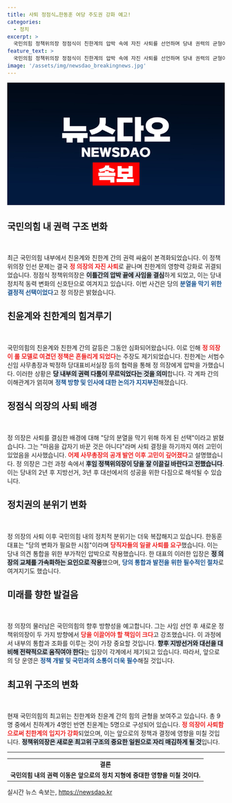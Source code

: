```yaml
---
title: 사퇴 정점식…한동훈 여당 주도권 강화 예고!
categories:
  - 정치
excerpt: >
  국민의힘 정책위의장 정점식이 친한계의 압박 속에 자진 사퇴를 선언하며 당내 권력의 균형이 뒤바뀌었다. 이로써 친한계가 우위를 점하며 향후 정권 재창출의 기틀을 마련할 수 있을지 주목된다.
feature_text: >
  국민의힘 정책위의장 정점식이 친한계의 압박 속에 자진 사퇴를 선언하며 당내 권력의 균형이 뒤바뀌었다. 이로써 친한계가 우위를 점하며 향후 정권 재창출의 기틀을 마련할 수 있을지 주목된다.
image: '/assets/img/newsdao_breakingnews.jpg'
---
```


<p><img src="/assets/img/newsdao_breakingnews.jpg" alt="koreaapp 속보" /></p>

<h2 data-ke-size="size26">국민의힘 내 권력 구조 변화</h2>

<p data-ke-size="size16">&nbsp;</p>

<p>최근 국민의힘 내부에서 친윤계와 친한계 간의 권력 싸움이 본격화되었습니다. 이 정책위의장 인선 문제는 결국 <b><span style="color: #ee2323;">정 의장의 자진 사퇴</span></b>로 끝나며 친한계의 영향력 강화로 귀결되었습니다. 정점식 정책위의장은 <b><span style="background-color: #21538527;">이틀간의 압박 끝에 사임을 결심</span></b>하게 되었고, 이는 당내 정치적 동력 변화의 신호탄으로 여겨지고 있습니다. 이번 사건은 당의 <b><span style="color: #1a5490;">분열을 막기 위한 결정적 선택이었다</span></b>고 정 의장은 밝혔습니다. </p>

<h2 data-ke-size="size26">친윤계와 친한계의 힘겨루기</h2>

<p data-ke-size="size16">&nbsp;</p>

<p>국민의힘의 친윤계와 친한계 간의 갈등은 그동안 심화되어왔습니다. 이로 인해 <b><span style="color: #ee2323;">정 의장이 롤 모델로 여겼던 정책은 흔들리게 되었다</span></b>는 주장도 제기되었습니다. 친한계는 서범수 신임 사무총장과 박정하 당대표비서실장 등의 협력을 통해 정 의장에게 압박을 가했습니다. 이러한 상황은 <b><span style="background-color: #21538527;">당 내부의 권력 다툼이 무르익었다는 것을 의미</span></b>합니다. 각 계파 간의 이해관계가 얽히며 <b><span style="color: #1a5490;">정책 방향 및 인사에 대한 논의가 지지부진</span></b>해졌습니다.</p>

<h2 data-ke-size="size26">정점식 의장의 사퇴 배경</h2>

<p data-ke-size="size16">&nbsp;</p>

<p>정 의장은 사퇴를 결심한 배경에 대해 "당의 분열을 막기 위해 하게 된 선택"이라고 밝혔습니다. 그는 "마음을 갑자기 바꾼 것은 아니다"라며 사퇴 결정을 하기까지 여러 고민이 있었음을 시사했습니다. <b><span style="color: #ee2323;">어제 사무총장의 공개 발언 이후 고민이 깊어졌다</span></b>고 설명했습니다. 정 의장은 그런 과정 속에서 <b><span style="background-color: #21538527;">후임 정책위의장이 당을 잘 이끌길 바란다고 전했습니다</span></b>. 이는 당내의 2년 후 지방선거, 3년 후 대선에서의 성공을 위한 다짐으로 해석될 수 있습니다.</p>

<h2 data-ke-size="size26">정치권의 분위기 변화</h2>

<p data-ke-size="size16">&nbsp;</p>

<p>정 의장의 사퇴 이후 국민의힘 내의 정치적 분위기는 더욱 복잡해지고 있습니다. 한동훈 대표는 "당의 변화가 필요한 시점"이라며 <b><span style="color: #ee2323;">당직자들의 일괄 사퇴를 요구</span></b>했습니다. 이는 당내 의견 통합을 위한 부가적인 압박으로 작용했습니다. 한 대표의 이러한 입장은 <b><span style="background-color: #21538527;">정 의장의 교체를 가속화하는 요인으로 작용</span></b>했으며, <b><span style="color: #1a5490;">당의 통합과 발전을 위한 필수적인 절차</span></b>로 여겨지기도 했습니다.</p>

<h2 data-ke-size="size26">미래를 향한 발걸음</h2>

<p data-ke-size="size16">&nbsp;</p>

<p>정 의장의 물러남은 국민의힘의 향후 방향성을 예고합니다. 그는 사임 선언 후 새로운 정책위의장이 두 가지 방향에서 <b><span style="color: #ee2323;">당을 이끌어야 할 책임이 크다</span></b>고 강조했습니다. 이 과정에서 내부의 통합과 조화를 이루는 것이 가장 중요할 것입니다. <b><span style="background-color: #21538527;">향후 지방선거와 대선을 대비해 전략적으로 움직여야 한다</span></b>는 입장이 각계에서 제기되고 있습니다. 따라서, 앞으로의 당 운영은 <b><span style="color: #1a5490;">정책 개발 및 국민과의 소통이 더욱 필수</span></b>해질 것입니다.</p>

<h2 data-ke-size="size26">최고위 구조의 변화</h2>

<p data-ke-size="size16">&nbsp;</p>

<p>현재 국민의힘의 최고위는 친한계와 친윤계 간의 힘의 균형을 보여주고 있습니다. 총 9명 중에서 친하계가 4명인 반면 친윤계는 5명으로 구성되어 있습니다. <b><span style="color: #ee2323;">정 의장이 사퇴함으로써 친한계의 입지가 강화</span></b>되었으며, 이는 앞으로의 정책과 결정에 영향을 미칠 것입니다. <b><span style="background-color: #21538527;">정책위의장은 새로운 최고위 구조의 중요한 일원으로 자리 매김하게 될 것</span></b>입니다.</p>

<hr>

<table style="width: 100%; border-collapse: collapse;">
<tr>
<td style="text-align: center; height: 17px;"><b>결론</b></td>
</tr>
<tr>
<td style="text-align: center; height: 17px;"><b>국민의힘 내의 권력 이동은 앞으로의 정치 지형에 중대한 영향을 미칠 것이다.</b></td>
</tr>
</table>
실시간 뉴스 속보는, <a href="https://newsdao.kr" rel="dofollow">https://newsdao.kr</a>


